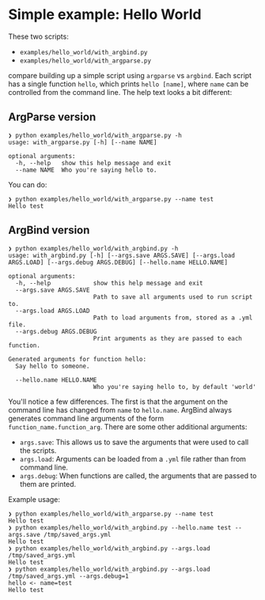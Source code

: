 # Simple example: Hello World

These two scripts:

- `examples/hello_world/with_argbind.py`
- `examples/hello_world/with_argparse.py`

 compare building up a simple script
using `argparse` vs `argbind`. Each script has a single function 
`hello`, which prints `hello [name]`, where `name` can be controlled from
the command line. The help text looks a bit different:

## ArgParse version

```
❯ python examples/hello_world/with_argparse.py -h
usage: with_argparse.py [-h] [--name NAME]

optional arguments:
  -h, --help   show this help message and exit
  --name NAME  Who you're saying hello to.
```

You can do:

```
❯ python examples/hello_world/with_argparse.py --name test
Hello test
```

## ArgBind version

```
❯ python examples/hello_world/with_argbind.py -h
usage: with_argbind.py [-h] [--args.save ARGS.SAVE] [--args.load ARGS.LOAD] [--args.debug ARGS.DEBUG] [--hello.name HELLO.NAME]

optional arguments:
  -h, --help            show this help message and exit
  --args.save ARGS.SAVE
                        Path to save all arguments used to run script to.
  --args.load ARGS.LOAD
                        Path to load arguments from, stored as a .yml file.
  --args.debug ARGS.DEBUG
                        Print arguments as they are passed to each function.

Generated arguments for function hello:
  Say hello to someone.

  --hello.name HELLO.NAME
                        Who you're saying hello to, by default 'world'
```

You'll notice a few differences. The first is that the argument on the 
command line has changed from `name` to `hello.name`. ArgBind always 
generates command line arguments of the form 
`function_name.function_arg`. There are some other additional arguments:

- `args.save`: This allows us to save the arguments that were used to call the scripts.
- `args.load`: Arguments can be loaded from a `.yml` file rather than 
from command line.
- `args.debug`: When functions are called, the arguments that are passed
to them are printed.

Example usage:

```
❯ python examples/hello_world/with_argparse.py --name test
Hello test
❯ python examples/hello_world/with_argbind.py --hello.name test --args.save /tmp/saved_args.yml
Hello test
❯ python examples/hello_world/with_argbind.py --args.load /tmp/saved_args.yml
Hello test
❯ python examples/hello_world/with_argbind.py --args.load /tmp/saved_args.yml --args.debug=1
hello <- name=test
Hello test
```
